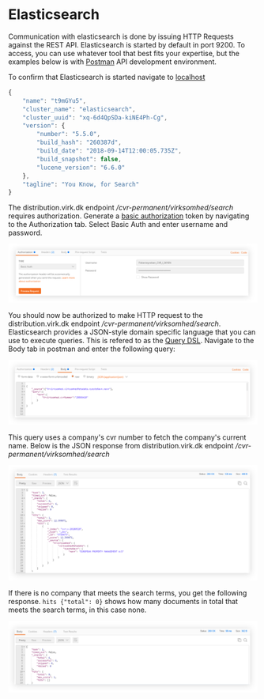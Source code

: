 # Elasticsearch 

Communication with elasticsearch is done by issuing HTTP Requests against the REST API. 
Elasticsearch is started by default in port 9200. To access, you can use whatever tool that best fits your expertise, 
but the examples below is with [Postman](https://www.getpostman.com/) API development environment. 

To confirm that Elasticsearch is started navigate to [localhost](http://localhost:9200)
```javascript
{
    "name": "t9mGYu5",
    "cluster_name": "elasticsearch",
    "cluster_uuid": "xq-6d4QpSDa-kiNE4Ph-Cg",
    "version": {
        "number": "5.5.0",
        "build_hash": "260387d",
        "build_date": "2018-09-14T12:00:05.735Z",
        "build_snapshot": false,
        "lucene_version": "6.6.0"
    },
    "tagline": "You Know, for Search"
}
```

The distribution.virk.dk endpoint _/cvr-permanent/virksomhed/search_ requires authorization. 
Generate a [basic authorization](https://www.getpostman.com/docs/v6/postman/sending_api_requests/authorization) token by navigating to the Authorization tab. Select Basic Auth 
and enter username and password. 

![text](https://github.com/HakimiX/ELKconfiguration/blob/master/images/authorizationLogin.png)

You should now be authorized to make HTTP request to the distribution.virk.dk endpoint _/cvr-permanent/virksomhed/search_.
Elasticsearch provides a JSON-style domain specific language that you can use to execute queries. 
This is refered to as the [Query DSL](https://www.elastic.co/guide/en/elasticsearch/reference/6.4/query-dsl.html). 
Navigate to the Body tab in postman and enter the following query:

![text](https://github.com/HakimiX/ELKconfiguration/blob/master/images/PostRequest.png)

This query uses a company's cvr number to fetch the company's current name. 
Below is the JSON response from distribution.virk.dk endpoint _/cvr-permanent/virksomhed/search_

![text](https://github.com/HakimiX/ELKconfiguration/blob/master/images/PostResponse.png)

If there is no company that meets the search terms, you get the following response. `hits {"total": 0}`
shows how many documents in total that meets the search terms, in this case none. 

![text](https://github.com/HakimiX/ELKconfiguration/blob/master/images/PostRequestEmpty.png)